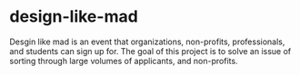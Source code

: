 # design-like-mad

Desgin like mad is an event that organizations, non-profits, professionals, 
and students can sign up for. The goal of this project is to solve an issue of sorting through large volumes 
of applicants, and non-profits. 